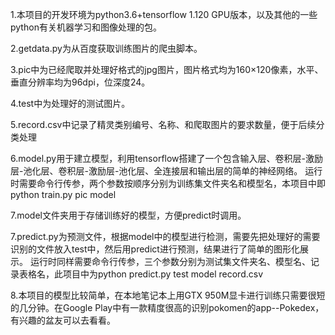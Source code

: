 1.本项目的开发环境为python3.6+tensorflow 1.120 GPU版本，以及其他的一些python有关机器学习和图像处理的包。

2.getdata.py为从百度获取训练图片的爬虫脚本。

3.pic中为已经爬取并处理好格式的jpg图片，图片格式均为160×120像素，水平、垂直分辨率均为96dpi，位深度24。

4.test中为处理好的测试图片。

5.record.csv中记录了精灵类别编号、名称、和爬取图片的要求数量，便于后续分类处理

6.model.py用于建立模型，利用tensorflow搭建了一个包含输入层、卷积层-激励层-池化层、卷积层-激励层-池化层、全连接层和输出层的简单的神经网络。
  运行时需要命令行传参，两个参数按顺序分别为训练集文件夹名和模型名，本项目中即 python train.py pic model
  
7.model文件夹用于存储训练好的模型，方便predict时调用。

7.predict.py为预测文件，根据model中的模型进行检测，需要先把处理好的需要识别的文件放入test中，然后用predict进行预测，结果进行了简单的图形化展示。
  运行时同样需要命令行传参，三个参数分别为测试集文件夹名、模型名、记录表格名，此项目中为python predict.py test model record.csv
  
8.本项目的模型比较简单，在本地笔记本上用GTX 950M显卡进行训练只需要很短的几分钟。在Google Play中有一款精度很高的识别pokomen的app--Pokedex，有兴趣的盆友可以去看看。


